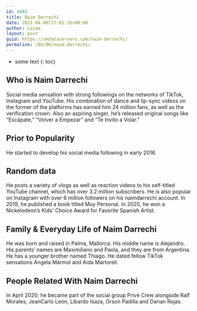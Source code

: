 ```yaml
---
id: 4482
title: Naim Darrechi
date: 2021-04-06T17:01:16+00:00
author: Laima
layout: post
guid: https://ukdataservers.com/naim-darrechi/
permalink: /04/06/naim-darrechi/
---
```


* some text
{: toc}


## Who is Naim Darrechi
                  
                  
                  
Social media sensation with strong followings on the networks of TikTok, Instagram and YouTube. His combination of dance and lip-sync videos on the former of the platforms has earned him 24 million fans, as well as the verification crown. Also an aspiring singer, he&#8217;s released original songs like &#8220;Escápate,&#8221; &#8220;Volver a Empezar&#8221; and &#8220;Te Invito a Volar.&#8221;
                  
              
            
              
            
                
                
                
## Prior to Popularity
                  
                  
                  
He started to develop his social media following in early 2016. 
                  
              
            
              
            
                
                
                
## Random data
                  
                  
                  
He posts a variety of vlogs as well as reaction videos to his self-titled YouTube channel, which has over 3.2 million subscribers. He is also popular on Instagram with over 6 million followers on his naimdarrechi account. In 2019, he published a book titled Muy Personal. In 2020, he won a Nickelodeon&#8217;s Kids&#8217; Choice Award for Favorite Spanish Artist.
                  
              
            
              
            
                
                
                
## Family & Everyday Life of Naim Darrechi
                  
                  
                  
He was born and raised in Palma, Mallorca. His middle name is Alejandro. His parents&#8217; names are Maximiliano and Paola, and they are from Argentina. He has a younger brother named Thiago. He dated fellow TikTok sensations Àngela Mármol and Aida Martorell. 
                  
              
            
              
            
                
                
                
## People Related With Naim Darrechi
                  
                  
                  
In April 2020, he became part of the social group Privé Crew alongside Ralf Morales, JeanCarlo León, Libardo Isaza, Orson Padilla and Darian Rojas.
                  
              
            
              
            
                
              
            
              
              
            
            
              
            
          
          
          